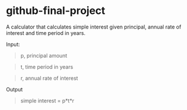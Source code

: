 # github-final-project

A calculator that calculates simple interest given principal, annual rate of interest and time period in years.

Input:

>p, principal amount

>t, time period in years

>r, annual rate of interest

Output

>simple interest = p\*t\*r
